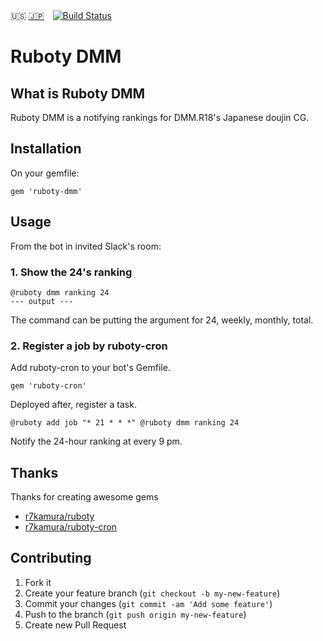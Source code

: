 :us: [:jp:](./doc/ja/README.md)　[![Build Status](https://travis-ci.org/sachin21/ruboty-dmm.svg?branch=master)](https://travis-ci.org/sachin21/ruboty-dmm)

# Ruboty DMM

## What is Ruboty DMM
Ruboty DMM is a notifying rankings for DMM.R18's Japanese doujin CG.

## Installation
On your gemfile:

```
gem 'ruboty-dmm'
```

## Usage
From the bot in invited Slack's room:

### 1. Show the 24's ranking

```
@ruboty dmm ranking 24
--- output ---
```

The command can be putting the argument for 24, weekly, monthly, total.

### 2. Register a job by ruboty-cron
Add ruboty-cron to your bot's Gemfile.

```
gem 'ruboty-cron'
```

Deployed after, register a task.

```
@ruboty add job "* 21 * * *" @ruboty dmm ranking 24
```

Notify the 24-hour ranking at every 9 pm.


## Thanks
Thanks for creating awesome gems

- [r7kamura/ruboty](https://github.com/r7kamura/ruboty)
- [r7kamura/ruboty-cron](https://github.com/r7kamura/ruboty-cron)

## Contributing

1. Fork it
2. Create your feature branch (`git checkout -b my-new-feature`)
3. Commit your changes (`git commit -am 'Add some feature'`)
4. Push to the branch (`git push origin my-new-feature`)
5. Create new Pull Request
